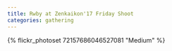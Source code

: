 ```yaml
---
title: Rwby at Zenkaikon'17 Friday Shoot
categories: gathering
---
```


{% flickr_photoset 72157686046527081 "Medium" %}